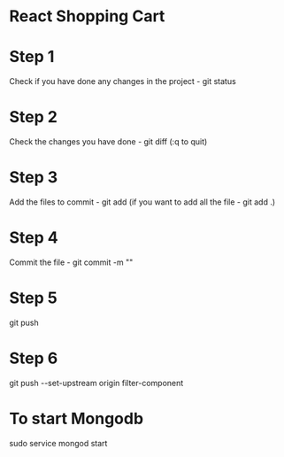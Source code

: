 # React Shopping Cart

# Step 1
Check if you have done any changes in the project - git status

# Step 2
Check the changes you have done - git diff <file-name> (:q to quit)

# Step 3
Add the files to commit - git add <file-name> (if you want to add all the file - git add .)

# Step 4
Commit the file - git commit -m "<commit message>"

# Step 5
git push

# Step 6
git push --set-upstream origin filter-component

# To start Mongodb
sudo service mongod start